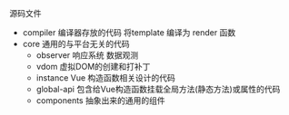 源码文件

 - compiler 编译器存放的代码 将template 编译为 render 函数
 - core 通用的与平台无关的代码
   - observer 响应系统 数据观测
   - vdom 虚拟DOM的创建和打补丁
   - instance Vue 构造函数相关设计的代码
   - global-api 包含给Vue构造函数挂载全局方法(静态方法)或属性的代码
   - components 抽象出来的通用的组件